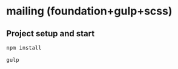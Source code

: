 # mailing (foundation+gulp+scss)

<h2>Project setup and start</h2>

<pre>npm install<br>
gulp</pre>
